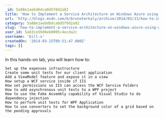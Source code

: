 ```yaml
---
_id: 5a88e1aebd6dca0d5f0d2a82
title: 'How to Implement a Service Architecture on Windows Azure using WCF, WPF, and Unit Testing'
url: 'http://blogs.msdn.com/b/brunoterkaly/archive/2014/03/13/how-to-implement-a-service-architecture-on-windows-azure-using-wcf-wpf-and-unit-testing.aspx'
category: 5a88e1aebd6dca0d5f0d2a82
slug: 'how-to-implement-a-service-architecture-on-windows-azure-using-wcf-wpf-and-unit-testing'
user_id: 5a83ce59d6eb0005c4ecda2c
username: 'bill-s'
createdOn: '2014-03-15T09:51:47.000Z'
tags: []
---
```


In this hands-on lab, you will learn how to:

	Set up the expenses infrastructure
	Create some unit tests for our client application
	Add a ViewModel feature and expose it in a view
	How setup a WCF service inside if IIS
	How set permissions so IIS can access the WCF Service Folders
	How to add asynchronous unit tests to a WPF project
	How to use the Fake Assembly capability of Visual Studio to do dependency injection
	How to perform unit tests for WPF Application
	How to use converters to set the background color of a grid based on the pending approvals

